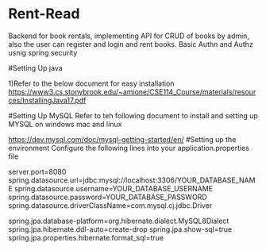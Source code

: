 # Rent-Read
Backend for book rentals, implementing API for CRUD of books by admin, also the user can register and login and rent books. Basic Authn and Authz usnig spring security 

#Setting Up java

1)Refer to the below document for easy installation https://www3.cs.stonybrook.edu/~amione/CSE114_Course/materials/resources/InstallingJava17.pdf

#Setting Up MySQL
Refer to teh following document to install and setting up MYSQL on windows mac and linux

https://dev.mysql.com/doc/mysql-getting-started/en/
#Setting up the environment
Configure the following lines into your application.properties file

server.port=8080
spring.datasource.url=jdbc:mysql://localhost:3306/YOUR_DATABASE_NAME
spring.datasource.username=YOUR_DATABASE_USERNAME
spring.datasource.password=YOUR_DATABASE_PASSWORD
spring.datasource.driverClassName=com.mysql.cj.jdbc.Driver

spring.jpa.database-platform=org.hibernate.dialect.MySQL8Dialect
spring.jpa.hibernate.ddl-auto=create-drop
spring.jpa.show-sql=true
spring.jpa.properties.hibernate.format_sql=true




